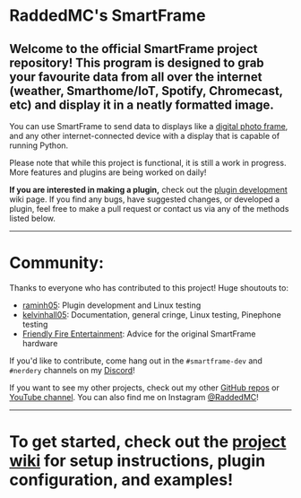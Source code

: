 # RaddedMC's SmartFrame

## Welcome to the official SmartFrame project repository! This program is designed to grab your favourite data from all over the internet (weather, Smarthome/IoT, Spotify, Chromecast, etc) and display it in a neatly formatted image.

You can use SmartFrame to send data to displays like a [digital photo frame](https://youtu.be/YDr95xaEsK4), and any other internet-connected device with a display that is capable of running Python.

Please note that while this project is functional, it is still a work in progress. More features and plugins are being worked on daily!

**If you are interested in making a plugin,** check out the [plugin development](https://github.com/RaddedMC/SmartFrame/wiki/Plugin-development) wiki page. If you find any bugs, have suggested changes, or developed a plugin, feel free to make a pull request or contact us via any of the methods listed below.

------------

# Community:

Thanks to everyone who has contributed to this project! Huge shoutouts to:

* [raminh05](https://github.com/raminh05): Plugin development and Linux testing
* [kelvinhall05](https://github.com/kelvinhall05): Documentation, general cringe, Linux testing, Pinephone testing
* [Friendly Fire Entertainment](https://www.youtube.com/channel/UCrzKIt8myceV5tN7tgB3oYA): Advice for the original SmartFrame hardware

If you'd like to contribute, come hang out in the `#smartframe-dev` and `#nerdery` channels on my [Discord](https://discord.gg/9Ms4bFw)!

If you want to see my other projects, check out my other [GitHub repos](https://github.com/RaddedMC) or [YouTube channel](https://youtube.com/c/RaddedMC). You can also find me on Instagram [@RaddedMC](https://instagram.com/RaddedMC)!

------------

# To get started, check out the [project wiki](https://github.com/RaddedMC/SmartFrame/wiki) for setup instructions, plugin configuration, and examples!
